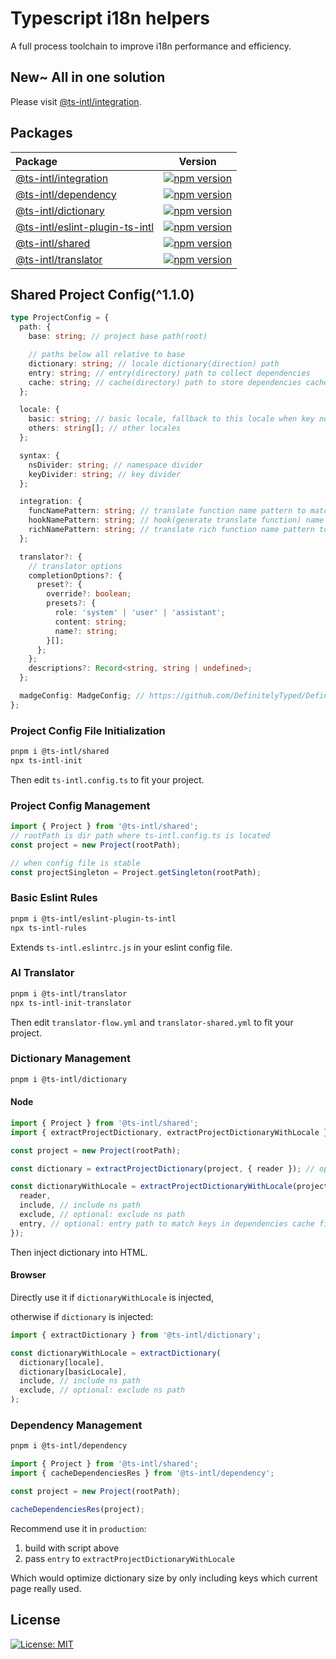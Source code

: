 # Typescript i18n helpers

A full process toolchain to improve i18n performance and efficiency.

## New~ All in one solution

Please visit [@ts-intl/integration](packages/integration/).

## Packages

| Package                                                           | Version                                                                                                                                    |
| :---------------------------------------------------------------- | ------------------------------------------------------------------------------------------------------------------------------------------ |
| [@ts-intl/integration](packages/integration/)                     | [![npm version](https://badge.fury.io/js/@ts-intl%2Fintegration.svg)](https://badge.fury.io/js/@ts-intl%2Fintegration)                     |
| [@ts-intl/dependency](packages/dependency/)                       | [![npm version](https://badge.fury.io/js/@ts-intl%2Fdependency.svg)](https://badge.fury.io/js/@ts-intl%2Fdependency)                       |
| [@ts-intl/dictionary](packages/dictionary/)                       | [![npm version](https://badge.fury.io/js/@ts-intl%2Fdictionary.svg)](https://badge.fury.io/js/@ts-intl%2Fdictionary)                       |
| [@ts-intl/eslint-plugin-ts-intl](packages/eslint-plugin-ts-intl/) | [![npm version](https://badge.fury.io/js/@ts-intl%2Feslint-plugin-ts-intl.svg)](https://badge.fury.io/js/@ts-intl%2Feslint-plugin-ts-intl) |
| [@ts-intl/shared](packages/shared/)                               | [![npm version](https://badge.fury.io/js/@ts-intl%2Fshared.svg)](https://badge.fury.io/js/@ts-intl%2Fshared)                               |
| [@ts-intl/translator](packages/translator/)                       | [![npm version](https://badge.fury.io/js/@ts-intl%2Ftranslator.svg)](https://badge.fury.io/js/@ts-intl%2Ftranslator)                       |

## Shared Project Config(^1.1.0)

```ts
type ProjectConfig = {
  path: {
    base: string; // project base path(root)

    // paths below all relative to base
    dictionary: string; // locale dictionary(direction) path
    entry: string; // entry(directory) path to collect dependencies
    cache: string; // cache(directory) path to store dependencies cache
  };

  locale: {
    basic: string; // basic locale, fallback to this locale when key not found in current locale
    others: string[]; // other locales
  };

  syntax: {
    nsDivider: string; // namespace divider
    keyDivider: string; // key divider
  };

  integration: {
    funcNamePattern: string; // translate function name pattern to match
    hookNamePattern: string; // hook(generate translate function) name pattern to match
    richNamePattern: string; // translate rich function name pattern to match
  };

  translator?: {
    // translator options
    completionOptions?: {
      preset?: {
        override?: boolean;
        presets?: {
          role: 'system' | 'user' | 'assistant';
          content: string;
          name?: string;
        }[];
      };
    };
    descriptions?: Record<string, string | undefined>;
  };

  madgeConfig: MadgeConfig; // https://github.com/DefinitelyTyped/DefinitelyTyped/blob/master/types/madge/index.d.ts
};
```

### Project Config File Initialization

```bash
pnpm i @ts-intl/shared
npx ts-intl-init
```

Then edit `ts-intl.config.ts` to fit your project.

### Project Config Management

```ts
import { Project } from '@ts-intl/shared';
// rootPath is dir path where ts-intl.config.ts is located
const project = new Project(rootPath);

// when config file is stable
const projectSingleton = Project.getSingleton(rootPath);
```

### Basic Eslint Rules

```bash
pnpm i @ts-intl/eslint-plugin-ts-intl
npx ts-intl-rules
```

Extends `ts-intl.eslintrc.js` in your eslint config file.

### AI Translator

```bash
pnpm i @ts-intl/translator
npx ts-intl-init-translator
```

Then edit `translator-flow.yml` and `translator-shared.yml` to fit your project.

### Dictionary Management

```bash
pnpm i @ts-intl/dictionary
```

#### Node

```ts
import { Project } from '@ts-intl/shared';
import { extractProjectDictionary, extractProjectDictionaryWithLocale } from '@ts-intl/dictionary';

const project = new Project(rootPath);

const dictionary = extractProjectDictionary(project, { reader }); // optional: custom reader to cache read file

const dictionaryWithLocale = extractProjectDictionaryWithLocale(project, locale, {
  reader,
  include, // include ns path
  exclude, // optional: exclude ns path
  entry, // optional: entry path to match keys in dependencies cache file
});
```

Then inject dictionary into HTML.

#### Browser

Directly use it if `dictionaryWithLocale` is injected,

otherwise if `dictionary` is injected:

```ts
import { extractDictionary } from '@ts-intl/dictionary';

const dictionaryWithLocale = extractDictionary(
  dictionary[locale],
  dictionary[basicLocale],
  include, // include ns path
  exclude, // optional: exclude ns path
);
```

### Dependency Management

```bash
pnpm i @ts-intl/dependency
```

```ts
import { Project } from '@ts-intl/shared';
import { cacheDependenciesRes } from '@ts-intl/dependency';

const project = new Project(rootPath);

cacheDependenciesRes(project);
```

Recommend use it in `production`:

1. build with script above
2. pass `entry` to `extractProjectDictionaryWithLocale`

Which would optimize dictionary size by only including keys which current page really used.

## License

[![License: MIT](https://img.shields.io/badge/License-MIT-yellow.svg)](https://opensource.org/licenses/MIT)
